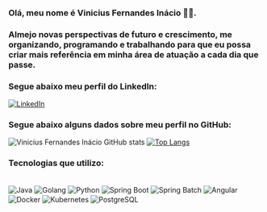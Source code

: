 
### Olá, meu nome é Vinicius Fernandes Inácio 👨‍💻.
### Almejo novas perspectivas de futuro e crescimento, me organizando, programando e trabalhando para que eu possa criar mais referência em minha área de atuação a cada dia que passe.

### Segue abaixo meu perfil do LinkedIn:

[![LinkedIn](https://img.shields.io/badge/LinkedIn-0077B5?style=for-the-badge&logo=linkedin&logoColor=white)](www.linkedin.com/in/viniciusfernandes-fullstack)

### Segue abaixo alguns dados sobre meu perfil no GitHub:

![Vinicius Fernandes Inácio GitHub stats](https://github-readme-stats.vercel.app/api?username=viniciusFernandesInacio&show_icons=true&theme=tokyonight)
[![Top Langs](https://github-readme-stats.vercel.app/api/top-langs/?username=viniciusFernandesInacio&layout=compact)](https://github.com/anuraghazra/github-readme-stats)

### Tecnologias que utilizo:

<div style="display: inline_block"><br/>
  <img align="center" alt="Java" src="https://img.shields.io/badge/Java-ED8B00?style=for-the-badge&logo=openjdk&logoColor=white" />
  <img align="center" alt="Golang" src="https://img.shields.io/badge/Go-00ADD8?style=for-the-badge&logo=go&logoColor=white" />
  <img align="center" alt="Python" src="https://img.shields.io/badge/Python-3776AB?style=for-the-badge&logo=python&logoColor=white" />
  <img align="center" alt="Spring Boot" src="https://img.shields.io/badge/Spring_Boot-6DB33F?style=for-the-badge&logo=spring-boot&logoColor=white" />
  <img align="center" alt="Spring Batch" src="https://img.shields.io/badge/Spring_Batch-6DB33F?style=for-the-badge&logo=spring&logoColor=white" />
  <img align="center" alt="Angular" src="https://img.shields.io/badge/Angular-DD0031?style=for-the-badge&logo=angular&logoColor=white" />
  <img align="center" alt="Docker" src="https://img.shields.io/badge/Docker-2496ED?style=for-the-badge&logo=docker&logoColor=white" />
  <img align="center" alt="Kubernetes" src="https://img.shields.io/badge/Kubernetes-326CE5?style=for-the-badge&logo=kubernetes&logoColor=white" />
  <img align="center" alt="PostgreSQL" src="https://img.shields.io/badge/PostgreSQL-316192?style=for-the-badge&logo=postgresql&logoColor=white" />
</div>

